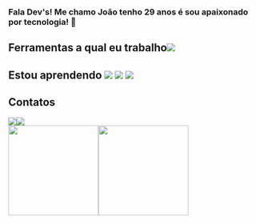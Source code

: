 ### Fala Dev's! Me chamo João tenho 29 anos é sou apaixonado por tecnologia! 👋



## Ferramentas a qual eu trabalho<img src="https://cdn.jsdelivr.net/gh/devicons/devicon/icons/java/java-original-wordmark.svg" /> <link rel="stylesheet" href="https://cdn.jsdelivr.net/gh/devicons/devicon@v2.15.1/devicon.min.css">


## Estou aprendendo <img src="https://cdn.jsdelivr.net/gh/devicons/devicon/icons/java/java-original-wordmark.svg" /> <img src="https://cdn.jsdelivr.net/gh/devicons/devicon/icons/spring/spring-plain.svg" /> <img src="https://cdn.jsdelivr.net/gh/devicons/devicon/icons/mysql/mysql-original-wordmark.svg" />


## Contatos
<div><a href = "mailto:contato@joao.fnnt@gmail.com"><img src="https://img.shields.io/badge/Gmail-D14836?style=for-the-badge&logo=gmail&logoColor=white" target="_blank"></a><a href="https://www.linkedin.com/in/jo%C3%A3o-ferreira-n-neto/" target="_blank"><img src="https://img.shields.io/badge/-LinkedIn-%230077B5?style=for-the-badge&logo=linkedin&logoColor=white" target="_blank"></a>   </div>


<div><a href="https://github.com/joaofnt"><img height="180em" src="https://github-readme-stats.vercel.app/api/top-langs/?username=seu-usuário-aqui&layout=compact&langs_count=7&theme=dark"/><img height="180em" src="https://github-readme-stats.vercel.app/api?username=seu-usuário-aqui&show_icons=true&theme=dracula&include_all_commits=true&count_private=true"/></div>


